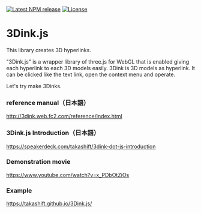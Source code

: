 [![Latest NPM release](https://img.shields.io/npm/v/3dink.svg)](https://www.npmjs.com/package/3dink)
[![License](https://img.shields.io/badge/License-Apache%202.0-blue.svg)](./LICENSE)

# 3Dink.js
This library creates 3D hyperlinks.

"3Dink.js" is a wrapper library of three.js for WebGL that is enabled giving each hyperlink to each 3D models easily.
3Dink is 3D models as hyperlink.
It can be clicked like the text link, open the context menu and operate.

Let's try make 3Dinks.

### reference manual（日本語）
http://3dink.web.fc2.com/reference/index.html

### 3Dink.js Introduction（日本語）
https://speakerdeck.com/takashift/3dink-dot-js-introduction

### Demonstration movie
https://www.youtube.com/watch?v=x_PDbOtZiOs

### Example
https://takashift.github.io/3Dink.js/
